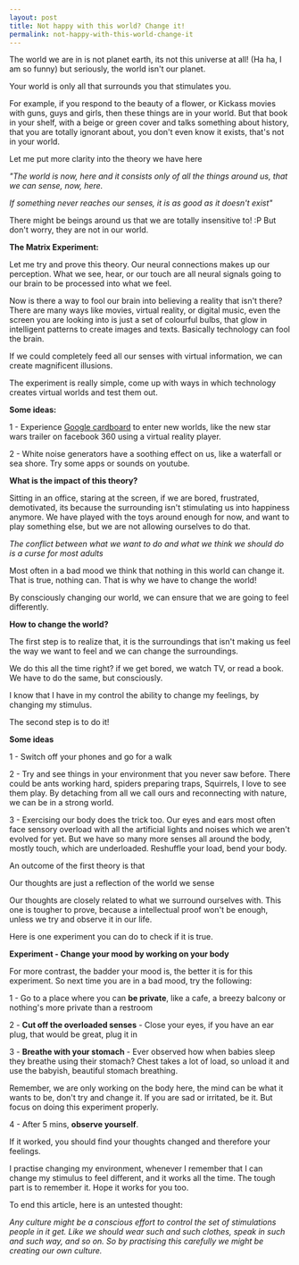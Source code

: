 ```yaml
---
layout: post
title: Not happy with this world? Change it!
permalink: not-happy-with-this-world-change-it
---
```


The world we are in is not planet earth, its not this universe at all! (Ha ha, I am so funny) but seriously, the world isn't our planet. 

<p class="message">
Your world is only all that surrounds you that stimulates you. 
</p>

For example, if you respond to the beauty of a flower, or Kickass movies with guns, guys and girls, then these things are in your world. But that book in your shelf, with a beige or green cover and talks something about history, that you are totally ignorant about, you don't even know it exists, that's not in your world.

Let me put more clarity into the theory we have here
 
*"The world is now, here and it consists only of all the things around us, that we can sense, now, here.*

*If something never reaches our senses, it is as good as it doesn't exist"*

There might be beings around us that we are totally insensitive to! :P But don't worry, they are not in our world.

**The Matrix Experiment:** 

Let me try and prove this theory. Our neural connections makes up our perception. What we see, hear, or our touch are all neural signals going to our brain to be processed into what we feel. 

Now is there a way to fool our brain into believing a reality that isn't there? There are many ways like movies, virtual reality, or digital music, even the screen you are looking into is just a set of colourful bulbs, that glow in intelligent patterns to create images and texts. Basically technology can fool the brain.

If we could completely feed all our senses with virtual information, we can create magnificent illusions. 

The experiment is really simple, come up with ways in which technology creates virtual worlds and test them out.

**Some ideas:**

1 - Experience [Google cardboard](https://www.google.com/get/cardboard/) to enter new worlds, like the new star wars trailer on facebook 360 using a virtual reality player.

2 - White noise generators have a soothing effect on us, like a waterfall or sea shore. Try some apps or sounds on youtube.

**What is the impact of this theory?**

Sitting in an office, staring at the screen, if we are bored, frustrated, demotivated, its because the surrounding isn't stimulating us into happiness anymore. We have played with the toys around enough for now, and want to play something else, but we are not allowing ourselves to do that.

*The conflict between what we want to do and what we think we should do is a curse for most adults*

Most often in a bad mood we think that nothing in this world can change it. That is true, nothing can. That is why we have to change the world!

By consciously changing our world, we can ensure that we are going to feel differently.

**How to change the world?**

The first step is to realize that, it is the surroundings that isn't making us feel the way we want to feel and we can change the surroundings. 

We do this all the time right? if we get bored, we watch TV, or read a book. We have to do the same, but consciously. 

<p class="message">
I know that I have in my control the ability to change my feelings, by changing my stimulus.
</p>

The second step is to do it! 

**Some ideas**

1 - Switch off your phones and go for a walk

2 - Try and see things in your environment that you never saw before. There could be ants working hard, spiders preparing traps, Squirrels, I love to see them play. By detaching from all we call ours and reconnecting with nature, we can be in a strong world.
  
3 - Exercising our body does the trick too. Our eyes and ears most often face sensory overload with all the artificial lights and noises which we aren't evolved for yet. But we have so many more senses all around the body, mostly touch, which are underloaded. Reshuffle your load, bend your body.

An outcome of the first theory is that 

<p class="message">
Our thoughts are just a reflection of the world we sense
</p>

Our thoughts are closely related to what we surround ourselves with. This one is tougher to prove, because a intellectual proof won't be enough, unless we try and observe it in our life.

Here is one experiment you can do to check if it is true.

**Experiment - Change your mood by working on your body**
 
For more contrast, the badder your mood is, the better it is for this experiment. So next time you are in a bad mood, try the following:

1 - Go to a place where you can **be private**, like a cafe, a breezy balcony or nothing's more private than a restroom

2 - **Cut off the overloaded senses** - Close your eyes, if you have an ear plug, that would be great, plug it in

3 - **Breathe with your stomach** - Ever observed how when babies sleep they breathe using their stomach? Chest takes a lot of load, so unload it and use the babyish, beautiful stomach breathing.

Remember, we are only working on the body here, the mind can be what it wants to be, don't try and change it. If you are sad or irritated, be it. But focus on doing this experiment properly.

4 - After 5 mins, **observe yourself**. 

If it worked, you should find your thoughts changed and therefore your feelings.

I practise changing my environment, whenever I remember that I can change my stimulus to feel different, and it works all the time. The tough part is to remember it. Hope it works for you too.

To end this article, here is an untested thought:

*Any culture might be a conscious effort to control the set of stimulations people in it get. Like we should wear such and such clothes, speak in such and such way, and so on. So by practising this carefully we might be creating our own culture.* 